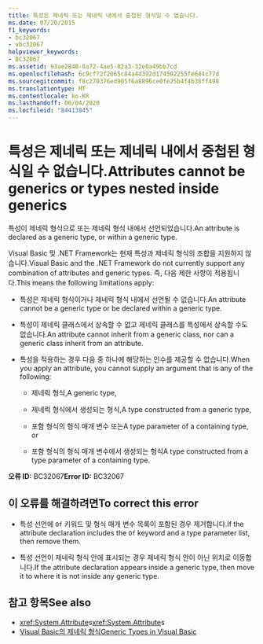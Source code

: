 ```yaml
---
title: 특성은 제네릭 또는 제네릭 내에서 중첩된 형식일 수 없습니다.
ms.date: 07/20/2015
f1_keywords:
- bc32067
- vbc32067
helpviewer_keywords:
- BC32067
ms.assetid: 93ae2848-0a72-4ae5-82a3-32e0a49bb7cd
ms.openlocfilehash: 6c9cf72f2065c84a4d392d174592255fe644c77d
ms.sourcegitcommit: f8c270376ed905f6a8896ce0fe25b4f4b38ff498
ms.translationtype: MT
ms.contentlocale: ko-KR
ms.lasthandoff: 06/04/2020
ms.locfileid: "84413845"
---
```

# <a name="attributes-cannot-be-generics-or-types-nested-inside-generics"></a><span data-ttu-id="f0d64-102">특성은 제네릭 또는 제네릭 내에서 중첩된 형식일 수 없습니다.</span><span class="sxs-lookup"><span data-stu-id="f0d64-102">Attributes cannot be generics or types nested inside generics</span></span>

<span data-ttu-id="f0d64-103">특성이 제네릭 형식으로 또는 제네릭 형식 내에서 선언되었습니다.</span><span class="sxs-lookup"><span data-stu-id="f0d64-103">An attribute is declared as a generic type, or within a generic type.</span></span>

<span data-ttu-id="f0d64-104">Visual Basic 및 .NET Framework는 현재 특성과 제네릭 형식의 조합을 지원하지 않습니다.</span><span class="sxs-lookup"><span data-stu-id="f0d64-104">Visual Basic and the .NET Framework do not currently support any combination of attributes and generic types.</span></span> <span data-ttu-id="f0d64-105">즉, 다음 제한 사항이 적용됩니다.</span><span class="sxs-lookup"><span data-stu-id="f0d64-105">This means the following limitations apply:</span></span>

- <span data-ttu-id="f0d64-106">특성은 제네릭 형식이거나 제네릭 형식 내에서 선언될 수 없습니다.</span><span class="sxs-lookup"><span data-stu-id="f0d64-106">An attribute cannot be a generic type or be declared within a generic type.</span></span>

- <span data-ttu-id="f0d64-107">특성이 제네릭 클래스에서 상속할 수 없고 제네릭 클래스를 특성에서 상속할 수도 없습니다.</span><span class="sxs-lookup"><span data-stu-id="f0d64-107">An attribute cannot inherit from a generic class, nor can a generic class inherit from an attribute.</span></span>

- <span data-ttu-id="f0d64-108">특성을 적용하는 경우 다음 중 하나에 해당하는 인수를 제공할 수 없습니다.</span><span class="sxs-lookup"><span data-stu-id="f0d64-108">When you apply an attribute, you cannot supply an argument that is any of the following:</span></span>

  - <span data-ttu-id="f0d64-109">제네릭 형식,</span><span class="sxs-lookup"><span data-stu-id="f0d64-109">A generic type,</span></span>

  - <span data-ttu-id="f0d64-110">제네릭 형식에서 생성되는 형식,</span><span class="sxs-lookup"><span data-stu-id="f0d64-110">A type constructed from a generic type,</span></span>

  - <span data-ttu-id="f0d64-111">포함 형식의 형식 매개 변수 또는</span><span class="sxs-lookup"><span data-stu-id="f0d64-111">A type parameter of a containing type, or</span></span>

  - <span data-ttu-id="f0d64-112">포함 형식의 형식 매개 변수에서 생성되는 형식</span><span class="sxs-lookup"><span data-stu-id="f0d64-112">A type constructed from a type parameter of a containing type.</span></span>

<span data-ttu-id="f0d64-113">**오류 ID:** BC32067</span><span class="sxs-lookup"><span data-stu-id="f0d64-113">**Error ID:** BC32067</span></span>

## <a name="to-correct-this-error"></a><span data-ttu-id="f0d64-114">이 오류를 해결하려면</span><span class="sxs-lookup"><span data-stu-id="f0d64-114">To correct this error</span></span>

- <span data-ttu-id="f0d64-115">특성 선언에 `Of` 키워드 및 형식 매개 변수 목록이 포함된 경우 제거합니다.</span><span class="sxs-lookup"><span data-stu-id="f0d64-115">If the attribute declaration includes the `Of` keyword and a type parameter list, then remove them.</span></span>

- <span data-ttu-id="f0d64-116">특성 선언이 제네릭 형식 안에 표시되는 경우 제네릭 형식 안이 아닌 위치로 이동합니다.</span><span class="sxs-lookup"><span data-stu-id="f0d64-116">If the attribute declaration appears inside a generic type, then move it to where it is not inside any generic type.</span></span>

## <a name="see-also"></a><span data-ttu-id="f0d64-117">참고 항목</span><span class="sxs-lookup"><span data-stu-id="f0d64-117">See also</span></span>

- <span data-ttu-id="f0d64-118"><xref:System.Attribute>s</span><span class="sxs-lookup"><span data-stu-id="f0d64-118"><xref:System.Attribute>s</span></span>
- [<span data-ttu-id="f0d64-119">Visual Basic의 제네릭 형식</span><span class="sxs-lookup"><span data-stu-id="f0d64-119">Generic Types in Visual Basic</span></span>](../programming-guide/language-features/data-types/generic-types.md)
